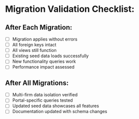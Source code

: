 # Migration Validation Checklist:

## After Each Migration:

- [ ] Migration applies without errors
- [ ] All foreign keys intact
- [ ] All views still function
- [ ] Existing seed data loads successfully
- [ ] New functionality queries work
- [ ] Performance impact assessed

## After All Migrations:

- [ ] Multi-firm data isolation verified
- [ ] Portal-specific queries tested
- [ ] Updated seed data showcases all features
- [ ] Documentation updated with schema changes
